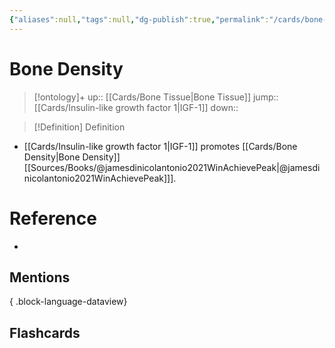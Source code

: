 ```yaml
---
{"aliases":null,"tags":null,"dg-publish":true,"permalink":"/cards/bone-density/","dgPassFrontmatter":true}
---
```


# Bone Density

> [!ontology]+
> up:: [[Cards/Bone Tissue\|Bone Tissue]]
> jump:: [[Cards/Insulin-like growth factor 1\|IGF-1]]
> down:: 

> [!Definition] Definition
> 

- [[Cards/Insulin-like growth factor 1\|IGF-1]] promotes [[Cards/Bone Density\|Bone Density]] [[Sources/Books/@jamesdinicolantonio2021WinAchievePeak\|@jamesdinicolantonio2021WinAchievePeak]]].

# Reference
- 

## Mentions

{ .block-language-dataview}

## Flashcards
